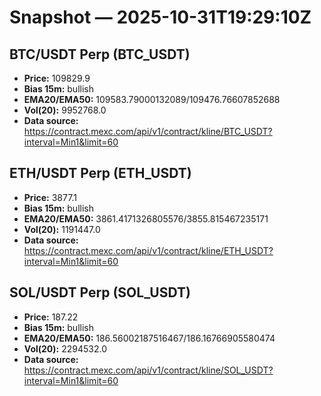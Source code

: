 # Snapshot — 2025-10-31T19:29:10Z

## BTC/USDT Perp (BTC_USDT)
- **Price:** 109829.9
- **Bias 15m:** bullish
- **EMA20/EMA50:** 109583.79000132089/109476.76607852688
- **Vol(20):** 9952768.0
- **Data source:** https://contract.mexc.com/api/v1/contract/kline/BTC_USDT?interval=Min1&limit=60

## ETH/USDT Perp (ETH_USDT)
- **Price:** 3877.1
- **Bias 15m:** bullish
- **EMA20/EMA50:** 3861.4171326805576/3855.815467235171
- **Vol(20):** 1191447.0
- **Data source:** https://contract.mexc.com/api/v1/contract/kline/ETH_USDT?interval=Min1&limit=60

## SOL/USDT Perp (SOL_USDT)
- **Price:** 187.22
- **Bias 15m:** bullish
- **EMA20/EMA50:** 186.56002187516467/186.16766905580474
- **Vol(20):** 2294532.0
- **Data source:** https://contract.mexc.com/api/v1/contract/kline/SOL_USDT?interval=Min1&limit=60
